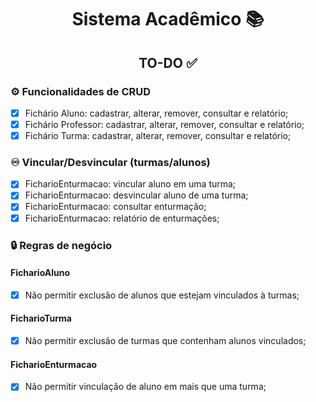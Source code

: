 <h1 align="center"> Sistema Acadêmico 📚</h1>
<h2 align="center"> TO-DO ✅</h2>

<h3>⚙️ Funcionalidades de CRUD</h3>

- [x] Fichário Aluno: cadastrar, alterar, remover, consultar e relatório;
- [x] Fichário Professor: cadastrar, alterar, remover, consultar e relatório;
- [x] Fichário Turma: cadastrar, alterar, remover, consultar e relatório;

<h3>♾️ Vincular/Desvincular (turmas/alunos)</h3>

- [x] FicharioEnturmacao: vincular aluno em uma turma;
- [x] FicharioEnturmacao: desvincular aluno de uma turma;
- [x] FicharioEnturmacao: consultar enturmação;
- [x] FicharioEnturmacao: relatório de enturmações;

<h3>🔒 Regras de negócio </h3>

<h4>FicharioAluno</h4>

- [x] Não permitir exclusão de alunos que estejam vinculados à turmas;

<h4>FicharioTurma</h4>

- [x] Não permitir exclusão de turmas que contenham alunos vinculados;

<h4>FicharioEnturmacao</h4>

- [x] Não permitir vinculação de aluno em mais que uma turma;

